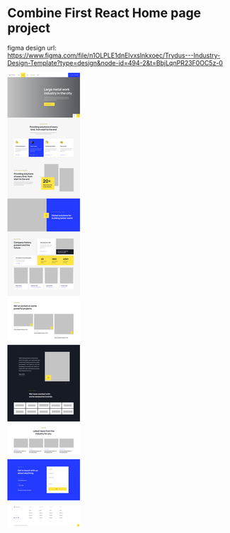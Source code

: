 # Combine First React Home page project

figma design url: https://www.figma.com/file/n1OLPLE1dnElvxslnkxoec/Trydus---Industry-Design-Template?type=design&node-id=494-2&t=BbjLqnPR23F0OC5z-0

![Design Concept](/design_Concept/Homepage%2001%20-%20Factory.png)


